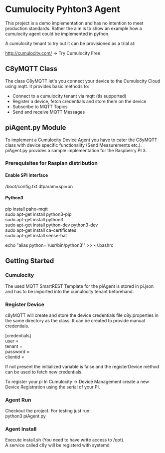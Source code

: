 # Cumulocity Pyhton3 Agent

This project is a demo implementation and has no intention to meet production standards. Rather the aim is to show an example how a cumulocity agent could be implemented in python.

A cumulocity tenant to try out it can be provisioned as a trial at:

http://cumulocity.com/ -> Try Cumulocity Free

## C8yMQTT Class

The class C8yMQTT let's you connect your device to the Cumulocity Cloud using mqtt. It provides basic methods to:

* Connect to a cumulocity tenant via mqtt (tls supported)
* Register a device, fetch credentials and store them on the device
* Subscribe to MQTT Topics
* Send and receive MQTT Messages

## piAgent.py Module

To implement a Cumulocity Device Agent you have to cater the C8yMQTT class with device specific functionality (Send Measurements etc.). piAgent.py provides a sample implementation for the Raspberry PI 3.


### Prerequisites for Raspian distribution

#### Enable SPI Interface

/boot/config.txt
dtparam=spi=on

#### Python3

pip install paho-mqtt  
sudo apt-get install python3-pip  
sudo apt-get install python3  
sudo apt-get  install python-dev python3-dev  
sudo apt-get install ca-certificates  
sudo apt-get install sense-hat  

echo "alias python='/usr/bin/python3'" >>  ~/.bashrc

## Getting Started

### Cumulocity

The used MQTT SmartREST Template for the piAgent is stored in pi.json and has to be imported into the cumulocity tenant beforehand. 

### Register Device

c8yMQTT will create and store the device credentials file c8y.properties in the same directory as the class. It can be created to provide manual credentials. 

[credentials]  
user =  
tenant =   
password =   
clientid =

If not present the initialized variable is false and the registerDevice method can be used to fetch new credentials. 

To register your pi In Cumulocity -> Device Management create a new Device Registration using the serial of your PI.

### Agent Run
Checkout the project. For testing just run:  
python3 piAgent.py  

### Agent Install
Execute install.sh (You need to have write access to /opt).  
A service called c8y will be registerd with systemd
